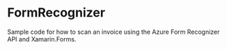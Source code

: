 # FormRecognizer
Sample code for how to scan an invoice using the Azure Form Recognizer API  and Xamarin.Forms.
